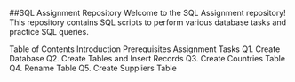 ##SQL Assignment Repository
Welcome to the SQL Assignment repository! This repository contains SQL scripts to perform various database tasks and practice SQL queries.

Table of Contents
Introduction
Prerequisites
Assignment Tasks
Q1. Create Database
Q2. Create Tables and Insert Records
Q3. Create Countries Table
Q4. Rename Table
Q5. Create Suppliers Table
